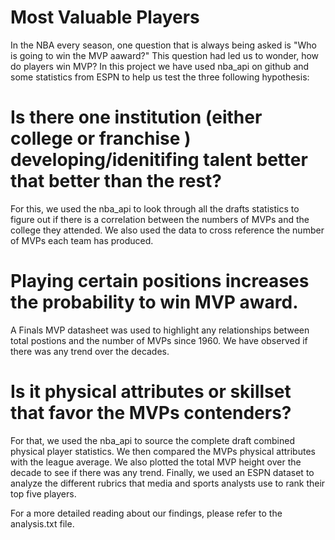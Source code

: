 # Most Valuable Players
In the NBA every season, one question that is always being asked is "Who is going to win the MVP aaward?" This question had led us to wonder, how do players win MVP? In this project we have used nba_api on github and some statistics from ESPN to help us test the three following hypothesis:

# Is there one institution (either college or franchise ) developing/idenitifing talent better that better than the rest?
For this, we used the nba_api to look through all the drafts statistics to figure out if there is a correlation between the numbers of MVPs and the college they attended. We also used the data to cross reference the number of MVPs each team has produced.

# Playing certain positions increases the probability to win MVP award.
A Finals MVP datasheet was used to highlight any relationships between total postions and the number of MVPs since 1960. We have observed if there was any trend over the decades.

# Is it physical attributes or skillset that favor the MVPs contenders?
For that, we used the nba_api to source the complete draft combined physical player statistics. We then compared the MVPs physical attributes with the league average. We also plotted the total MVP height over the decade to see if there was any trend. Finally, we used an ESPN dataset to analyze the different rubrics that media and sports analysts use to rank their top five players.

For a more detailed reading about our findings, please refer to the analysis.txt file.
